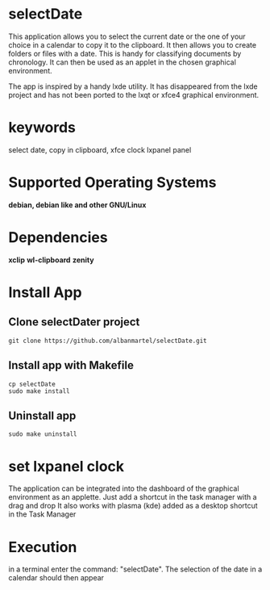 # selectDate

This application allows you to select the current date or the one of your choice in a calendar to copy it to the clipboard. It then allows you to create folders or files with a date. This is handy for classifying documents by chronology.
It can then be used as an applet in the chosen graphical environment.

The app is inspired by a handy lxde utility. It has disappeared from the lxde project and has not been ported to the lxqt or xfce4 graphical environment.

# keywords

select date, copy in clipboard, xfce clock lxpanel panel

# Supported Operating Systems 

__debian, debian like and other GNU/Linux__

# Dependencies

__xclip__ __wl-clipboard__ __zenity__

# Install App

## Clone selectDater project

    git clone https://github.com/albanmartel/selectDate.git
    
## Install app with Makefile

    cp selectDate
    sudo make install 

## Uninstall app

    sudo make uninstall

# set lxpanel clock

The application can be integrated into the dashboard of the graphical environment as an applette. Just add a shortcut in the task manager with a drag and drop
It also works with plasma (kde) added as a desktop shortcut in the Task Manager

# Execution  

in a terminal enter the command: "selectDate". The selection of the date in a calendar should then appear
